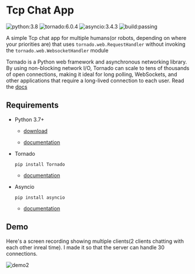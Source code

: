 # Tcp Chat App

![python:3.8](https://img.shields.io/badge/python-3.8-blue)
![tornado:6.0.4](https://img.shields.io/badge/tornado-6.0.4-orange)
![asyncio:3.4.3](https://img.shields.io/badge/asyncio-3.4.3-blueviolet)
![build:passing](https://img.shields.io/badge/build-passing-green)

A simple Tcp chat app for multiple humans(or robots, depending on where your priorities are) that uses ```tornado.web.RequestHandler``` without invoking the ```tornado.web.WebsocketHandler``` module


Tornado is a Python web framework and asynchronous networking library. 
By using non-blocking network I/O, Tornado can scale to tens of thousands of open connections, 
making it ideal for long polling, WebSockets, and other applications that require a long-lived connection to each user.
Read the [docs](https://www.tornadoweb.org/en/stable/)

## Requirements

- Python 3.7+ 

    - [download](https://www.python.org/downloads/)
    
    - [documentation](https://docs.python.org/3/)

- Tornado 
   ```
   pip install Tornado
   ```
    - [documentation](https://www.tornadoweb.org/en/stable/)
- Asyncio
  ```
  pip install asyncio
  ```
    - [documentation](https://pypi.org/project/asyncio/)


## Demo

 Here's a screen recording showing multiple clients(2 clients chatting with each other inreal time). I made it so that the server can handle 30 connections.
 
![demo2](https://user-images.githubusercontent.com/39020723/80954532-3a764980-8e06-11ea-8427-af721225031f.gif)

